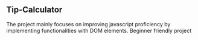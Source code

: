 ## Tip-Calculator

The project mainly focuses on improving javascript proficiency by implementing functionalities with DOM elements.
Beginner friendly project
